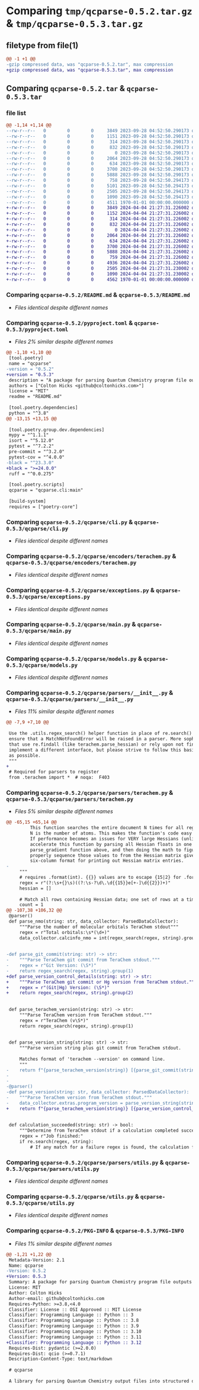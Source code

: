 # Comparing `tmp/qcparse-0.5.2.tar.gz` & `tmp/qcparse-0.5.3.tar.gz`

## filetype from file(1)

```diff
@@ -1 +1 @@
-gzip compressed data, was "qcparse-0.5.2.tar", max compression
+gzip compressed data, was "qcparse-0.5.3.tar", max compression
```

## Comparing `qcparse-0.5.2.tar` & `qcparse-0.5.3.tar`

### file list

```diff
@@ -1,14 +1,14 @@
--rw-r--r--   0        0        0     3849 2023-09-28 04:52:50.290173 qcparse-0.5.2/README.md
--rw-r--r--   0        0        0     1151 2023-09-28 04:52:50.290173 qcparse-0.5.2/pyproject.toml
--rw-r--r--   0        0        0      314 2023-09-28 04:52:50.290173 qcparse-0.5.2/qcparse/__init__.py
--rw-r--r--   0        0        0      832 2023-09-28 04:52:50.290173 qcparse-0.5.2/qcparse/cli.py
--rw-r--r--   0        0        0        0 2023-09-28 04:52:50.290173 qcparse-0.5.2/qcparse/encoders/__init__.py
--rw-r--r--   0        0        0     2064 2023-09-28 04:52:50.290173 qcparse-0.5.2/qcparse/encoders/terachem.py
--rw-r--r--   0        0        0      634 2023-09-28 04:52:50.290173 qcparse-0.5.2/qcparse/exceptions.py
--rw-r--r--   0        0        0     3700 2023-09-28 04:52:50.290173 qcparse-0.5.2/qcparse/main.py
--rw-r--r--   0        0        0     5888 2023-09-28 04:52:50.290173 qcparse-0.5.2/qcparse/models.py
--rw-r--r--   0        0        0      758 2023-09-28 04:52:50.294173 qcparse-0.5.2/qcparse/parsers/__init__.py
--rw-r--r--   0        0        0     5101 2023-09-28 04:52:50.294173 qcparse-0.5.2/qcparse/parsers/terachem.py
--rw-r--r--   0        0        0     2505 2023-09-28 04:52:50.294173 qcparse-0.5.2/qcparse/parsers/utils.py
--rw-r--r--   0        0        0     1090 2023-09-28 04:52:50.294173 qcparse-0.5.2/qcparse/utils.py
--rw-r--r--   0        0        0     4511 1970-01-01 00:00:00.000000 qcparse-0.5.2/PKG-INFO
+-rw-r--r--   0        0        0     3849 2024-04-04 21:27:31.226002 qcparse-0.5.3/README.md
+-rw-r--r--   0        0        0     1152 2024-04-04 21:27:31.226002 qcparse-0.5.3/pyproject.toml
+-rw-r--r--   0        0        0      314 2024-04-04 21:27:31.226002 qcparse-0.5.3/qcparse/__init__.py
+-rw-r--r--   0        0        0      832 2024-04-04 21:27:31.226002 qcparse-0.5.3/qcparse/cli.py
+-rw-r--r--   0        0        0        0 2024-04-04 21:27:31.226002 qcparse-0.5.3/qcparse/encoders/__init__.py
+-rw-r--r--   0        0        0     2064 2024-04-04 21:27:31.226002 qcparse-0.5.3/qcparse/encoders/terachem.py
+-rw-r--r--   0        0        0      634 2024-04-04 21:27:31.226002 qcparse-0.5.3/qcparse/exceptions.py
+-rw-r--r--   0        0        0     3700 2024-04-04 21:27:31.226002 qcparse-0.5.3/qcparse/main.py
+-rw-r--r--   0        0        0     5888 2024-04-04 21:27:31.226002 qcparse-0.5.3/qcparse/models.py
+-rw-r--r--   0        0        0      759 2024-04-04 21:27:31.226002 qcparse-0.5.3/qcparse/parsers/__init__.py
+-rw-r--r--   0        0        0     4936 2024-04-04 21:27:31.226002 qcparse-0.5.3/qcparse/parsers/terachem.py
+-rw-r--r--   0        0        0     2505 2024-04-04 21:27:31.230002 qcparse-0.5.3/qcparse/parsers/utils.py
+-rw-r--r--   0        0        0     1090 2024-04-04 21:27:31.230002 qcparse-0.5.3/qcparse/utils.py
+-rw-r--r--   0        0        0     4562 1970-01-01 00:00:00.000000 qcparse-0.5.3/PKG-INFO
```

### Comparing `qcparse-0.5.2/README.md` & `qcparse-0.5.3/README.md`

 * *Files identical despite different names*

### Comparing `qcparse-0.5.2/pyproject.toml` & `qcparse-0.5.3/pyproject.toml`

 * *Files 2% similar despite different names*

```diff
@@ -1,10 +1,10 @@
 [tool.poetry]
 name = "qcparse"
-version = "0.5.2"
+version = "0.5.3"
 description = "A package for parsing Quantum Chemistry program file outputs into structured qcio data objects."
 authors = ["Colton Hicks <github@coltonhicks.com>"]
 license = "MIT"
 readme = "README.md"
 
 [tool.poetry.dependencies]
 python = "^3.8"
@@ -13,15 +13,15 @@
 
 [tool.poetry.group.dev.dependencies]
 mypy = "^1.1.1"
 isort = "^5.12.0"
 pytest = "^7.2.2"
 pre-commit = "^3.2.0"
 pytest-cov = "^4.0.0"
-black = "^23.3.0"
+black = ">=24.0.0"
 ruff = "^0.0.275"
 
 [tool.poetry.scripts]
 qcparse = "qcparse.cli:main"
 
 [build-system]
 requires = ["poetry-core"]
```

### Comparing `qcparse-0.5.2/qcparse/cli.py` & `qcparse-0.5.3/qcparse/cli.py`

 * *Files identical despite different names*

### Comparing `qcparse-0.5.2/qcparse/encoders/terachem.py` & `qcparse-0.5.3/qcparse/encoders/terachem.py`

 * *Files identical despite different names*

### Comparing `qcparse-0.5.2/qcparse/exceptions.py` & `qcparse-0.5.3/qcparse/exceptions.py`

 * *Files identical despite different names*

### Comparing `qcparse-0.5.2/qcparse/main.py` & `qcparse-0.5.3/qcparse/main.py`

 * *Files identical despite different names*

### Comparing `qcparse-0.5.2/qcparse/models.py` & `qcparse-0.5.3/qcparse/models.py`

 * *Files identical despite different names*

### Comparing `qcparse-0.5.2/qcparse/parsers/__init__.py` & `qcparse-0.5.3/qcparse/parsers/__init__.py`

 * *Files 11% similar despite different names*

```diff
@@ -7,9 +7,10 @@
 
 Use the .utils.regex_search() helper function in place of re.search() to
 ensure that a MatchNotFoundError will be raised in a parser. More sophisticated parsers
 that use re.findall (like terachem.parse_hessian) or rely upon not finding a match may
 implement a different interface, but please strive to follow this basic patterns as much
 as possible.
 """
+
 # Required for parsers to register
 from .terachem import *  # noqa:  F403
```

### Comparing `qcparse-0.5.2/qcparse/parsers/terachem.py` & `qcparse-0.5.3/qcparse/parsers/terachem.py`

 * *Files 5% similar despite different names*

```diff
@@ -65,15 +65,14 @@
         This function searches the entire document N times for all regex matches where
         N is the number of atoms. This makes the function's code easy to reason about.
         If performance becomes an issues for VERY large Hessians (unlikely) you can
         accelerate this function by parsing all Hessian floats in one pass, like the
         parse_gradient function above, and then doing the math to figure out how to
         properly sequence those values to from the Hessian matrix given TeraChem's
         six-column format for printing out Hessian matrix entries.
-
     """
     # requires .format(int). {{}} values are to escape {15|2} for .format()
     regex = r"(?:\s+{}\s)((?:\s-?\d\.\d{{15}}e[+-]\d{{2}})+)"
     hessian = []
 
     # Match all rows containing Hessian data; one set of rows at a time
     count = 1
@@ -107,38 +106,32 @@
 @parser()
 def parse_nmo(string: str, data_collector: ParsedDataCollector):
     """Parse the number of molecular orbitals TeraChem stdout"""
     regex = r"Total orbitals:\s*(\d+)"
     data_collector.calcinfo_nmo = int(regex_search(regex, string).group(1))
 
 
-def parse_git_commit(string: str) -> str:
-    """Parse TeraChem git commit from TeraChem stdout."""
-    regex = r"Git Version: (\S*)"
-    return regex_search(regex, string).group(1)
+def parse_version_control_details(string: str) -> str:
+    """Parse TeraChem git commit or Hg version from TeraChem stdout."""
+    regex = r"(Git|Hg) Version: (\S*)"
+    return regex_search(regex, string).group(2)
 
 
 def parse_terachem_version(string: str) -> str:
     """Parse TeraChem version from TeraChem stdout."""
     regex = r"TeraChem (v\S*)"
     return regex_search(regex, string).group(1)
 
 
 def parse_version_string(string: str) -> str:
     """Parse version string plus git commit from TeraChem stdout.
 
     Matches format of 'terachem --version' on command line.
     """
-    return f"{parse_terachem_version(string)} [{parse_git_commit(string)}]"
-
-
-@parser()
-def parse_version(string: str, data_collector: ParsedDataCollector):
-    """Parse TeraChem version from TeraChem stdout."""
-    data_collector.extras.program_version = parse_version_string(string)
+    return f"{parse_terachem_version(string)} [{parse_version_control_details(string)}]"
 
 
 def calculation_succeeded(string: str) -> bool:
     """Determine from TeraChem stdout if a calculation completed successfully."""
     regex = r"Job finished:"
     if re.search(regex, string):
         # If any match for a failure regex is found, the calculation failed
```

### Comparing `qcparse-0.5.2/qcparse/parsers/utils.py` & `qcparse-0.5.3/qcparse/parsers/utils.py`

 * *Files identical despite different names*

### Comparing `qcparse-0.5.2/qcparse/utils.py` & `qcparse-0.5.3/qcparse/utils.py`

 * *Files identical despite different names*

### Comparing `qcparse-0.5.2/PKG-INFO` & `qcparse-0.5.3/PKG-INFO`

 * *Files 1% similar despite different names*

```diff
@@ -1,21 +1,22 @@
 Metadata-Version: 2.1
 Name: qcparse
-Version: 0.5.2
+Version: 0.5.3
 Summary: A package for parsing Quantum Chemistry program file outputs into structured qcio data objects.
 License: MIT
 Author: Colton Hicks
 Author-email: github@coltonhicks.com
 Requires-Python: >=3.8,<4.0
 Classifier: License :: OSI Approved :: MIT License
 Classifier: Programming Language :: Python :: 3
 Classifier: Programming Language :: Python :: 3.8
 Classifier: Programming Language :: Python :: 3.9
 Classifier: Programming Language :: Python :: 3.10
 Classifier: Programming Language :: Python :: 3.11
+Classifier: Programming Language :: Python :: 3.12
 Requires-Dist: pydantic (>=2.0.0)
 Requires-Dist: qcio (>=0.7.1)
 Description-Content-Type: text/markdown
 
 # qcparse
 
 A library for parsing Quantum Chemistry output files into structured data objects and converting structured input objects into program-native input files. Uses data structures from [qcio](https://github.com/coltonbh/qcio).
```

